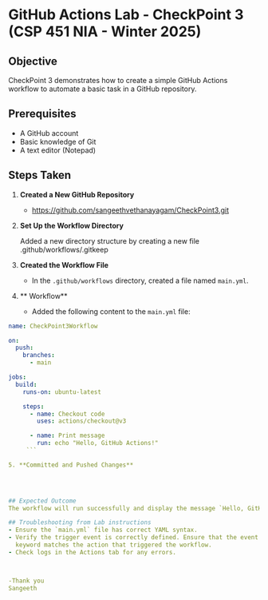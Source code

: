 # GitHub Actions Lab - CheckPoint 3 (CSP 451 NIA - Winter 2025) 

## Objective
CheckPoint 3 demonstrates how to create a simple GitHub Actions workflow to automate a basic task in a GitHub repository.

## Prerequisites
- A GitHub account
- Basic knowledge of Git
- A text editor (Notepad)

## Steps Taken 

1. **Created a New GitHub Repository**
   - https://github.com/sangeethvethanayagam/CheckPoint3.git

2. **Set Up the Workflow Directory**
  
	Added a new directory structure by creating a new file 
        .github/workflows/.gitkeep 

3. **Created the Workflow File**
   - In the `.github/workflows` directory, created a file named `main.yml`.

4. ** Workflow**
   - Added the following content to the `main.yml` file:
```yaml
name: CheckPoint3Workflow

on:
  push:
    branches:
      - main

jobs:
  build:
    runs-on: ubuntu-latest

    steps:
      - name: Checkout code
        uses: actions/checkout@v3

      - name: Print message
        run: echo "Hello, GitHub Actions!"
     ```

5. **Committed and Pushed Changes**
  



## Expected Outcome
The workflow will run successfully and display the message `Hello, GitHub Actions!` in the logs.

## Troubleshooting from Lab instructions 
- Ensure the `main.yml` file has correct YAML syntax.
- Verify the trigger event is correctly defined. Ensure that the event you specified in the on
  keyword matches the action that triggered the workflow.
- Check logs in the Actions tab for any errors.



-Thank you
Sangeeth
